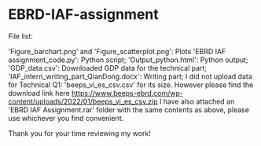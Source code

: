 # EBRD-IAF-assignment


File list: 

'Figure_barchart.png' and 'Figure_scatterplot.png': Plots
'EBRD IAF assignment_code.py': Python script; 
'Output_python.html': Python output;
'GDP_data.csv': Downloaded GDP data for the technical part; 
'IAF_intern_writing_part_QianDong.docx': Writing part;
I did not upload data for Technical Q1: 'beeps_vi_es_csv.csv' for its size. However please find the download link here https://www.beeps-ebrd.com/wp-content/uploads/2022/01/beeps_vi_es_csv.zip
I have also attached an 'EBRD IAF Assignment.rar' folder with the same contents as above, please use whichever you find convenient. 


Thank you for your time reviewing my work!
